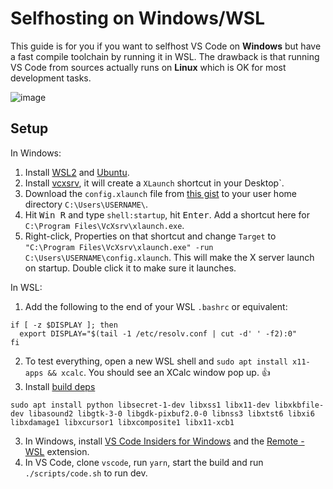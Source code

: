 # Selfhosting on Windows/WSL

This guide is for you if you want to selfhost VS Code on **Windows** but have a fast compile toolchain by running it in WSL.
The drawback is that running VS Code from sources actually runs on **Linux** which is OK for most development tasks.

![image](https://user-images.githubusercontent.com/22350/77914929-f2a85380-7296-11ea-96ca-7a6988c17234.png)


## Setup

In Windows:

1. Install [WSL2](https://docs.microsoft.com/en-us/windows/wsl/wsl2-install) and [Ubuntu](https://www.microsoft.com/en-us/p/ubuntu/9nblggh4msv6?activetab=pivot:overviewtab).
2. Install [vcxsrv](https://sourceforge.net/projects/vcxsrv/), it will create a `XLaunch` shortcut in your Desktop`.
3. Download the `config.xlaunch` file from [this gist](https://gist.github.com/joaomoreno/90d3915379a862d99cd4f3e79feb0f8a) to your user home directory `C:\Users\USERNAME\`.
3. Hit <kbd>Win R</kbd> and type `shell:startup`, hit <kbd>Enter</kbd>. Add a shortcut here for `C:\Program Files\VcXsrv\xlaunch.exe`.
2. Right-click, Properties on that shortcut and change `Target` to `"C:\Program Files\VcXsrv\xlaunch.exe" -run C:\Users\USERNAME\config.xlaunch`. This will make the X server launch on startup. Double click it to make sure it launches.

In WSL:

1. Add the following to the end of your WSL `.bashrc` or equivalent:
  
  ```
  if [ -z $DISPLAY ]; then
    export DISPLAY="$(tail -1 /etc/resolv.conf | cut -d' ' -f2):0"
  fi
  ```

2. To test everything, open a new WSL shell and `sudo apt install x11-apps && xcalc`. You should see an XCalc window pop up. 👍 
3. Install [build deps](https://github.com/microsoft/vscode/wiki/How-to-Contribute)

  ```
  sudo apt install python libsecret-1-dev libxss1 libx11-dev libxkbfile-dev libasound2 libgtk-3-0 libgdk-pixbuf2.0-0 libnss3 libxtst6 libxi6 libxdamage1 libxcursor1 libxcomposite1 libx11-xcb1
  ```
3. In Windows, install [VS Code Insiders for Windows](https://code.visualstudio.com/docs/?dv=win64user&build=insiders) and the [Remote - WSL](https://marketplace.visualstudio.com/items?itemName=ms-vscode-remote.remote-wsl) extension.
4. In VS Code, clone `vscode`, run `yarn`, start the build and run `./scripts/code.sh` to run dev.